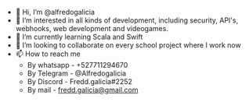 - 👋 Hi, I’m @alfredogalicia
- 👀 I’m interested in all kinds of development, including security, API's, webhooks, web development and videogames.
- 🌱 I’m currently learning Scala and Swift
- 💞️ I’m looking to collaborate on every school project where I work now
- 📫 How to reach me 
  - By whatsapp - +527711294670
  - By Telegram - @Alfredogalicia
  - By Discord  - Fredd.galicia#2252
  - By mail     - fredd.galicia@gmail.com

<!---
alfredogalicia/alfredogalicia is a ✨ special ✨ repository because its `README.md` (this file) appears on your GitHub profile.
You can click the Preview link to take a look at your changes.
--->
